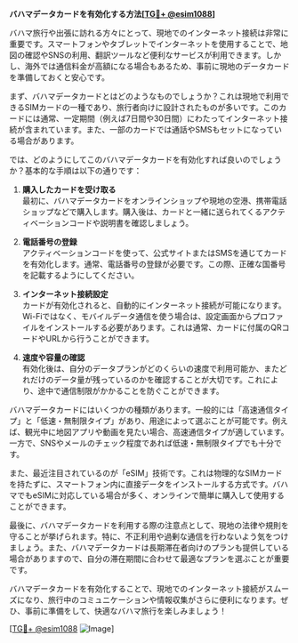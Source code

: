 **バハマデータカードを有効化する方法[[TG💪+ @esim1088](https://t.me/s/esim1088)]**

バハマ旅行や出張に訪れる方々にとって、現地でのインターネット接続は非常に重要です。スマートフォンやタブレットでインターネットを使用することで、地図の確認やSNSの利用、翻訳ツールなど便利なサービスが利用できます。しかし、海外では通信料金が高額になる場合もあるため、事前に現地のデータカードを準備しておくと安心です。

まず、バハマデータカードとはどのようなものでしょうか？これは現地で利用できるSIMカードの一種であり、旅行者向けに設計されたものが多いです。このカードには通常、一定期間（例えば7日間や30日間）にわたってインターネット接続が含まれています。また、一部のカードでは通話やSMSもセットになっている場合があります。

では、どのようにしてこのバハマデータカードを有効化すれば良いのでしょうか？基本的な手順は以下の通りです：

1. **購入したカードを受け取る**  
   最初に、バハマデータカードをオンラインショップや現地の空港、携帯電話ショップなどで購入します。購入後は、カードと一緒に送られてくるアクティベーションコードや説明書を確認しましょう。

2. **電話番号の登録**  
   アクティベーションコードを使って、公式サイトまたはSMSを通じてカードを有効化します。通常、電話番号の登録が必要です。この際、正確な国番号を記載するようにしてください。

3. **インターネット接続設定**  
   カードが有効化されると、自動的にインターネット接続が可能になります。Wi-Fiではなく、モバイルデータ通信を使う場合は、設定画面からプロファイルをインストールする必要があります。これは通常、カードに付属のQRコードやURLから行うことができます。

4. **速度や容量の確認**  
   有効化後は、自分のデータプランがどのくらいの速度で利用可能か、またどれだけのデータ量が残っているのかを確認することが大切です。これにより、途中で通信制限がかかることを防ぐことができます。

バハマデータカードにはいくつかの種類があります。一般的には「高速通信タイプ」と「低速・無制限タイプ」があり、用途によって選ぶことが可能です。例えば、観光中に地図アプリや動画を見たい場合、高速通信タイプが適しています。一方で、SNSやメールのチェック程度であれば低速・無制限タイプでも十分です。

また、最近注目されているのが「eSIM」技術です。これは物理的なSIMカードを持たずに、スマートフォン内に直接データをインストールする方式です。バハマでもeSIMに対応している場合が多く、オンラインで簡単に購入して使用することができます。

最後に、バハマデータカードを利用する際の注意点として、現地の法律や規則を守ることが挙げられます。特に、不正利用や過剰な通信を行わないよう気をつけましょう。また、バハマデータカードは長期滞在者向けのプランも提供している場合がありますので、自分の滞在期間に合わせて最適なプランを選ぶことが重要です。

バハマデータカードを有効化することで、現地でのインターネット接続がスムーズになり、旅行中のコミュニケーションや情報収集がさらに便利になります。ぜひ、事前に準備をして、快適なバハマ旅行を楽しみましょう！

[[TG💪+ @esim1088](https://t.me/s/esim1088) ![Image](https://i.postimg.cc/Y0z9fWf4/image.png)]